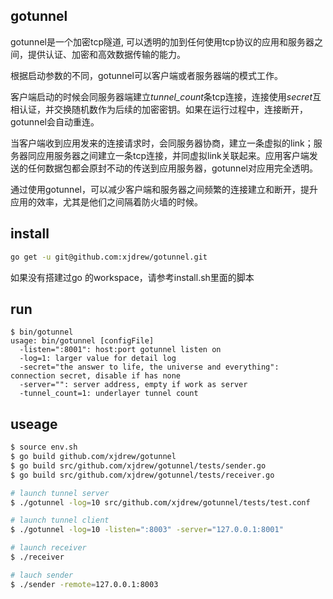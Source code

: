 ## gotunnel
gotunnel是一个加密tcp隧道, 可以透明的加到任何使用tcp协议的应用和服务器之间，提供认证、加密和高效数据传输的能力。

根据启动参数的不同，gotunnel可以客户端或者服务器端的模式工作。

客户端启动的时候会同服务器端建立*tunnel_count*条tcp连接，连接使用*secret*互相认证，并交换随机数作为后续的加密密钥。如果在运行过程中，连接断开，gotunnel会自动重连。

当客户端收到应用发来的连接请求时，会同服务器协商，建立一条虚拟的link；服务器同应用服务器之间建立一条tcp连接，并同虚拟link关联起来。应用客户端发送的任何数据包都会原封不动的传送到应用服务器，gotunnel对应用完全透明。

通过使用gotunnel，可以减少客户端和服务器之间频繁的连接建立和断开，提升应用的效率，尤其是他们之间隔着防火墙的时候。

## install
```bash
go get -u git@github.com:xjdrew/gotunnel.git
```
如果没有搭建过go 的workspace，请参考install.sh里面的脚本

## run
```
$ bin/gotunnel 
usage: bin/gotunnel [configFile]
  -listen=":8001": host:port gotunnel listen on
  -log=1: larger value for detail log
  -secret="the answer to life, the universe and everything": connection secret, disable if has none
  -server="": server address, empty if work as server
  -tunnel_count=1: underlayer tunnel count
```

## useage
```bash
$ source env.sh
$ go build github.com/xjdrew/gotunnel
$ go build src/github.com/xjdrew/gotunnel/tests/sender.go
$ go build src/github.com/xjdrew/gotunnel/tests/receiver.go

# launch tunnel server
$ ./gotunnel -log=10 src/github.com/xjdrew/gotunnel/tests/test.conf

# launch tunnel client
$ ./gotunnel -log=10 -listen=":8003" -server="127.0.0.1:8001"

# launch receiver
$ ./receiver

# lauch sender
$ ./sender -remote=127.0.0.1:8003
```

